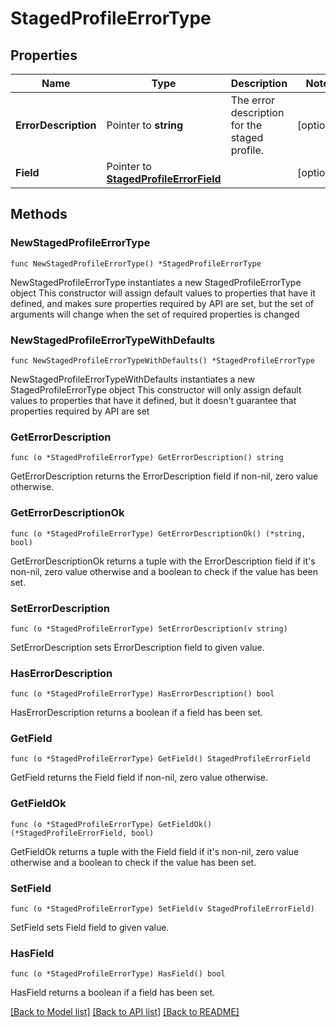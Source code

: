 # StagedProfileErrorType

## Properties

Name | Type | Description | Notes
------------ | ------------- | ------------- | -------------
**ErrorDescription** | Pointer to **string** | The error description for the staged profile. | [optional] 
**Field** | Pointer to [**StagedProfileErrorField**](StagedProfileErrorField.md) |  | [optional] 

## Methods

### NewStagedProfileErrorType

`func NewStagedProfileErrorType() *StagedProfileErrorType`

NewStagedProfileErrorType instantiates a new StagedProfileErrorType object
This constructor will assign default values to properties that have it defined,
and makes sure properties required by API are set, but the set of arguments
will change when the set of required properties is changed

### NewStagedProfileErrorTypeWithDefaults

`func NewStagedProfileErrorTypeWithDefaults() *StagedProfileErrorType`

NewStagedProfileErrorTypeWithDefaults instantiates a new StagedProfileErrorType object
This constructor will only assign default values to properties that have it defined,
but it doesn't guarantee that properties required by API are set

### GetErrorDescription

`func (o *StagedProfileErrorType) GetErrorDescription() string`

GetErrorDescription returns the ErrorDescription field if non-nil, zero value otherwise.

### GetErrorDescriptionOk

`func (o *StagedProfileErrorType) GetErrorDescriptionOk() (*string, bool)`

GetErrorDescriptionOk returns a tuple with the ErrorDescription field if it's non-nil, zero value otherwise
and a boolean to check if the value has been set.

### SetErrorDescription

`func (o *StagedProfileErrorType) SetErrorDescription(v string)`

SetErrorDescription sets ErrorDescription field to given value.

### HasErrorDescription

`func (o *StagedProfileErrorType) HasErrorDescription() bool`

HasErrorDescription returns a boolean if a field has been set.

### GetField

`func (o *StagedProfileErrorType) GetField() StagedProfileErrorField`

GetField returns the Field field if non-nil, zero value otherwise.

### GetFieldOk

`func (o *StagedProfileErrorType) GetFieldOk() (*StagedProfileErrorField, bool)`

GetFieldOk returns a tuple with the Field field if it's non-nil, zero value otherwise
and a boolean to check if the value has been set.

### SetField

`func (o *StagedProfileErrorType) SetField(v StagedProfileErrorField)`

SetField sets Field field to given value.

### HasField

`func (o *StagedProfileErrorType) HasField() bool`

HasField returns a boolean if a field has been set.


[[Back to Model list]](../README.md#documentation-for-models) [[Back to API list]](../README.md#documentation-for-api-endpoints) [[Back to README]](../README.md)


